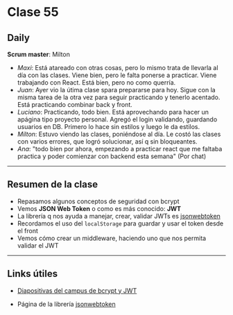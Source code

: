 # Clase 55

## Daily

**Scrum master**: Milton

- *Maxi*: Está atareado con otras cosas, pero lo mismo trata de llevarla al día con las clases. Viene bien, pero le falta ponerse a practicar. Viene trabajando con React. Está bien, pero no como querría.
- *Juan*: Ayer vio la útima clase spara prepararse para hoy. Sigue con la misma tarea de la otra vez para seguir practicando y tenerlo acentado. Está practicando combinar back y front.
- *Luciano*: Practicando, todo bien. Está aprovechando para hacer un apágina tipo proyecto personal. Agregó el login validando, guardando usuarios en DB. Primero lo hace sin estilos y luego le da estilos.
- *Milton*: Estuvo viendo las clases, poniéndose al día. Le costó las clases con varios errores, que logró solucionar, así q sin bloqueantes.
- *Ana*: "todo bien por ahora, empezando a practicar react que me faltaba practica y poder comienzar con backend esta semana" (Por chat)

------

## Resumen de la clase

- Repasamos algunos conceptos de seguridad con bcrypt
- Vemos **JSON Web Token** o como es más conocido: **JWT**
- La librería q nos ayuda a manejar, crear, validar JWTs es [jsonwebtoken](https://www.npmjs.com/package/jsonwebtoken)
- Recordamos el uso del `localStorage` para guardar y usar el token desde el front
- Vemos cómo crear un middleware, haciendo uno que nos permita validar el JWT

-------

## Links útiles

- [Diapositivas del campus de bcrypt y JWT](https://docs.google.com/presentation/d/1lVC_Qv9xHzSSbPy8lAUnkJKCuYsP98Sv5EsBMLrMwPY/edit#slide=id.gdab1027012_0_35)

- Página de la librería [jsonwebtoken](https://github.com/auth0/node-jsonwebtoken#readme)

  ​